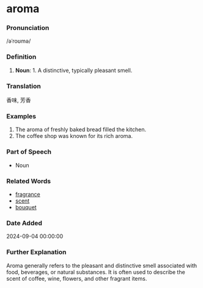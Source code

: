 # aroma
### Pronunciation
/əˈroʊmə/
### Definition
1. **Noun**: 1. A distinctive, typically pleasant smell.
### Translation
香味, 芳香
### Examples
1. The aroma of freshly baked bread filled the kitchen.
2. The coffee shop was known for its rich aroma.
### Part of Speech
- Noun
### Related Words
- [fragrance](fragrance.md)
- [scent](scent.md)
- [bouquet](bouquet.md)
### Date Added
2024-09-04 00:00:00

### Further Explanation
Aroma generally refers to the pleasant and distinctive smell associated with food, beverages, or natural substances. It is often used to describe the scent of coffee, wine, flowers, and other fragrant items.